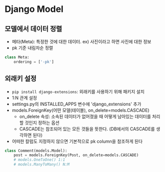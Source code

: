 # Django Model

## 모델에서 데이터 정렬

* 메타(Meta): 특정한 것에 대한 데이터. ex) 사진이라고 하면 사진에 대한 정보
* pk 기준 내림차순 정렬

```python
class Meta:
    ordering = ['-pk']
```

## 외래키 설정

* `pip install django-extensions`: 외래키를 사용하기 위해 패키지 설치
* 1:N 관계 설정
* settings.py의 INSTALLED_APPS 변수에 'django_extensions' 추가
* models.ForeignKey(어떤 모델(테이블), on_delete=models.CASCADE)
  * on_delete 속성: 소속된 데이터가 없어졌을 때 어떻게 남아있는 데이터를 처리할 것인지 정하는 옵션
  * CASCADE는 참조되어 있는 모든 것들을 뜻한다. (DB에서의 CASCADE를 생각하면 된다)
* 어떠한 칼럼도 지정하지 않으면 기본적으로 pk column을 참조하게 된다

```python
class Comment(models.Model):
    post = models.ForeignKey(Post, on_delete=models.CASCADE)
    # models.OneToOne() 1:1
    # models.ManyToMany() N:M
```

